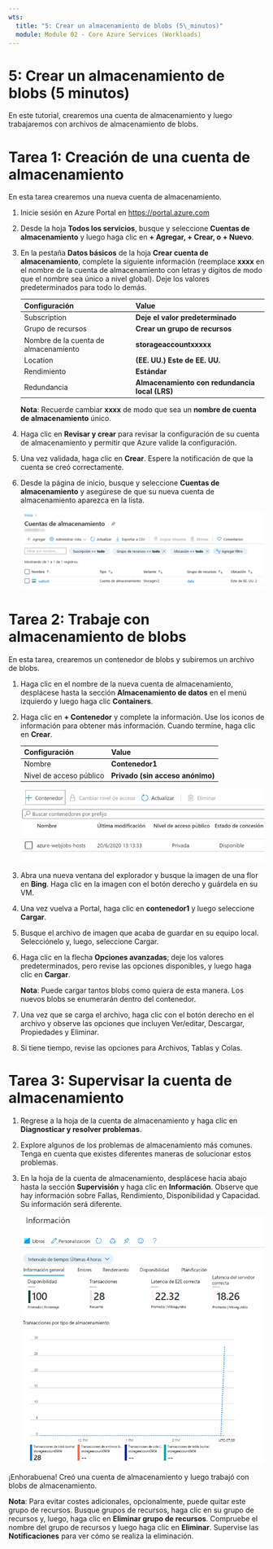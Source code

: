 ```yaml
---
wts:
  title: "5: Crear un almacenamiento de blobs (5\_minutos)"
  module: Module 02 - Core Azure Services (Workloads)
---
```

# <a name="05---create-blob-storage-5-min"></a>5: Crear un almacenamiento de blobs (5 minutos)

En este tutorial, crearemos una cuenta de almacenamiento y luego trabajaremos con archivos de almacenamiento de blobs.

# <a name="task-1-create-a-storage-account"></a>Tarea 1: Creación de una cuenta de almacenamiento 

En esta tarea crearemos una nueva cuenta de almacenamiento. 

1. Inicie sesión en Azure Portal en <a href="https://portal.azure.com" target="_blank"><span style="color: #0066cc;" color="#0066cc">https://portal.azure.com</span></a>

2. Desde la hoja **Todos los servicios**, busque y seleccione **Cuentas de almacenamiento** y luego haga clic en **+ Agregar, + Crear, o + Nuevo**. 

3. En la pestaña **Datos básicos** de la hoja **Crear cuenta de almacenamiento**, complete la siguiente información (reemplace **xxxx** en el nombre de la cuenta de almacenamiento con letras y dígitos de modo que el nombre sea único a nivel global). Deje los valores predeterminados para todo lo demás.

    | Configuración | Value | 
    | --- | --- |
    | Subscription | **Deje el valor predeterminado** |
    | Grupo de recursos | **Crear un grupo de recursos** |
    | Nombre de la cuenta de almacenamiento | **storageaccountxxxxx** |
    | Location | **(EE. UU.) Este de EE. UU.**  |
    | Rendimiento | **Estándar** |
    | Redundancia | **Almacenamiento con redundancia local (LRS)** |
    
    **Nota**: Recuerde cambiar **xxxx** de modo que sea un **nombre de cuenta de almacenamiento** único.

5. Haga clic en **Revisar y crear** para revisar la configuración de su cuenta de almacenamiento y permitir que Azure valide la configuración. 

6. Una vez validada, haga clic en **Crear**. Espere la notificación de que la cuenta se creó correctamente. 

7. Desde la página de inicio, busque y seleccione **Cuentas de almacenamiento** y asegúrese de que su nueva cuenta de almacenamiento aparezca en la lista.

    ![Captura de pantalla de la cuenta de almacenamiento recién creada en Azure Portal.](../images/0401.png)

# <a name="task-2-work-with-blob-storage"></a>Tarea 2: Trabaje con almacenamiento de blobs

En esta tarea, crearemos un contenedor de blobs y subiremos un archivo de blobs. 

1. Haga clic en el nombre de la nueva cuenta de almacenamiento, desplácese hasta la sección **Almacenamiento de datos** en el menú izquierdo y luego haga clic **Containers**.

2. Haga clic en **+ Contenedor** y complete la información. Use los iconos de información para obtener más información. Cuando termine, haga clic en **Crear**.


    | Configuración | Value |
    | --- | --- |
    | Nombre | **Contenedor1**  |
    | Nivel de acceso público| **Privado (sin acceso anónimo)** |
  

    ![Captura de pantalla del contenedor de blobs recién creado en la cuenta de almacenamiento en Azure Portal.](../images/0402.png)

4. Abra una nueva ventana del explorador y busque la imagen de una flor en **Bing**. Haga clic en la imagen con el botón derecho y guárdela en su VM. 

6. Una vez vuelva a Portal, haga clic en **contenedor1** y luego seleccione **Cargar**.

5. Busque el archivo de imagen que acaba de guardar en su equipo local. Selecciónelo y, luego, seleccione Cargar.

   
6. Haga clic en la flecha **Opciones avanzadas**; deje los valores predeterminados, pero revise las opciones disponibles, y luego haga clic en **Cargar**.

    **Nota**: Puede cargar tantos blobs como quiera de esta manera. Los nuevos blobs se enumerarán dentro del contenedor.

7. Una vez que se carga el archivo, haga clic con el botón derecho en el archivo y observe las opciones que incluyen Ver/editar, Descargar, Propiedades y Eliminar. 

8. Si tiene tiempo, revise las opciones para Archivos, Tablas y Colas.

# <a name="task-3-monitor-the-storage-account"></a>Tarea 3: Supervisar la cuenta de almacenamiento

1. Regrese a la hoja de la cuenta de almacenamiento y haga clic en **Diagnosticar y resolver problemas**. 

2. Explore algunos de los problemas de almacenamiento más comunes. Tenga en cuenta que existes diferentes maneras de solucionar estos problemas.

3. En la hoja de la cuenta de almacenamiento, desplácese hacia abajo hasta la sección **Supervisión** y haga clic en **Información**. Observe que hay información sobre Fallas, Rendimiento, Disponibilidad y Capacidad. Su información será diferente.

    ![Captura de pantalla de la página Insights de la cuenta de almacenamiento.](../images/0403.PNG)

¡Enhorabuena! Creó una cuenta de almacenamiento y luego trabajó con blobs de almacenamiento.

**Nota**: Para evitar costes adicionales, opcionalmente, puede quitar este grupo de recursos. Busque grupos de recursos, haga clic en su grupo de recursos y, luego, haga clic en **Eliminar grupo de recursos**. Compruebe el nombre del grupo de recursos y luego haga clic en **Eliminar**. Supervise las **Notificaciones** para ver cómo se realiza la eliminación.
